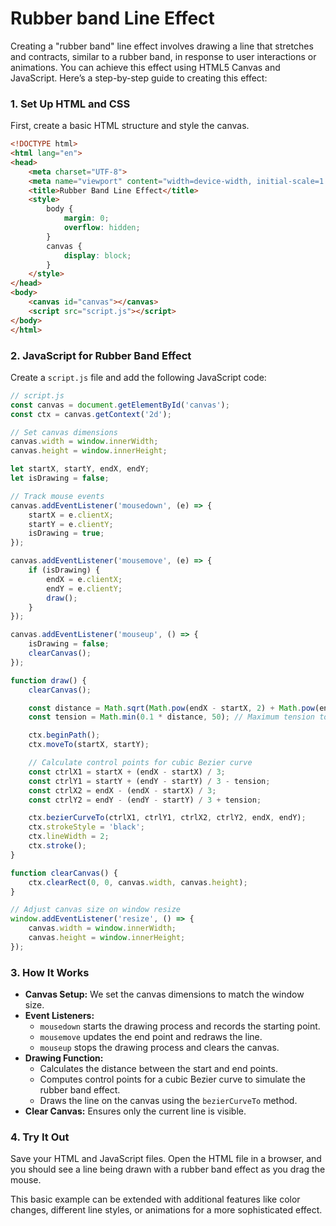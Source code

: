 # Rubber band Line Effect

Creating a "rubber band" line effect involves drawing a line that stretches and contracts, similar to a rubber band, in response to user interactions or animations. You can achieve this effect using HTML5 Canvas and JavaScript. Here’s a step-by-step guide to creating this effect:

### 1. **Set Up HTML and CSS**

First, create a basic HTML structure and style the canvas.

```html
<!DOCTYPE html>
<html lang="en">
<head>
    <meta charset="UTF-8">
    <meta name="viewport" content="width=device-width, initial-scale=1.0">
    <title>Rubber Band Line Effect</title>
    <style>
        body {
            margin: 0;
            overflow: hidden;
        }
        canvas {
            display: block;
        }
    </style>
</head>
<body>
    <canvas id="canvas"></canvas>
    <script src="script.js"></script>
</body>
</html>
```

### 2. **JavaScript for Rubber Band Effect**

Create a `script.js` file and add the following JavaScript code:

```javascript
// script.js
const canvas = document.getElementById('canvas');
const ctx = canvas.getContext('2d');

// Set canvas dimensions
canvas.width = window.innerWidth;
canvas.height = window.innerHeight;

let startX, startY, endX, endY;
let isDrawing = false;

// Track mouse events
canvas.addEventListener('mousedown', (e) => {
    startX = e.clientX;
    startY = e.clientY;
    isDrawing = true;
});

canvas.addEventListener('mousemove', (e) => {
    if (isDrawing) {
        endX = e.clientX;
        endY = e.clientY;
        draw();
    }
});

canvas.addEventListener('mouseup', () => {
    isDrawing = false;
    clearCanvas();
});

function draw() {
    clearCanvas();

    const distance = Math.sqrt(Math.pow(endX - startX, 2) + Math.pow(endY - startY, 2));
    const tension = Math.min(0.1 * distance, 50); // Maximum tension to avoid excessive stretching

    ctx.beginPath();
    ctx.moveTo(startX, startY);

    // Calculate control points for cubic Bezier curve
    const ctrlX1 = startX + (endX - startX) / 3;
    const ctrlY1 = startY + (endY - startY) / 3 - tension;
    const ctrlX2 = endX - (endX - startX) / 3;
    const ctrlY2 = endY - (endY - startY) / 3 + tension;

    ctx.bezierCurveTo(ctrlX1, ctrlY1, ctrlX2, ctrlY2, endX, endY);
    ctx.strokeStyle = 'black';
    ctx.lineWidth = 2;
    ctx.stroke();
}

function clearCanvas() {
    ctx.clearRect(0, 0, canvas.width, canvas.height);
}

// Adjust canvas size on window resize
window.addEventListener('resize', () => {
    canvas.width = window.innerWidth;
    canvas.height = window.innerHeight;
});
```

### 3. **How It Works**

- **Canvas Setup:** We set the canvas dimensions to match the window size.
- **Event Listeners:** 
  - `mousedown` starts the drawing process and records the starting point.
  - `mousemove` updates the end point and redraws the line.
  - `mouseup` stops the drawing process and clears the canvas.
- **Drawing Function:** 
  - Calculates the distance between the start and end points.
  - Computes control points for a cubic Bezier curve to simulate the rubber band effect.
  - Draws the line on the canvas using the `bezierCurveTo` method.
- **Clear Canvas:** Ensures only the current line is visible.

### 4. **Try It Out**

Save your HTML and JavaScript files. Open the HTML file in a browser, and you should see a line being drawn with a rubber band effect as you drag the mouse.

This basic example can be extended with additional features like color changes, different line styles, or animations for a more sophisticated effect.